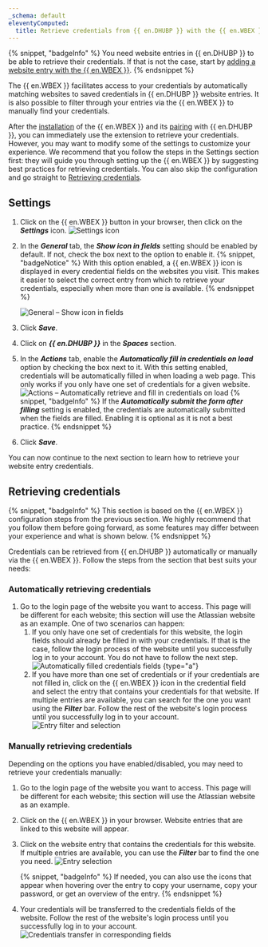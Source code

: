 ```yaml
---
_schema: default
eleventyComputed:
  title: Retrieve credentials from {{ en.DHUBP }} with the {{ en.WBEX }}
---
```

{% snippet, "badgeInfo" %}
You need website entries in {{ en.DHUBP }} to be able to retrieve their credentials. If that is not the case, start by [adding a website entry with the {{ en.WBEX }}](/workspace/workspace-browser-extension/hub-personal/using-workspace-browser-extension/add-entry-hub-personal-workspace-browser-extension/).
{% endsnippet %}

The {{ en.WBEX }} facilitates access to your credentials by automatically matching websites to saved credentials in {{ en.DHUBP }} website entries. It is also possible to filter through your entries via the {{ en.WBEX }} to manually find your credentials.

After the [installation](/workspace/workspace-browser-extension/installation/) of the {{ en.WBEX }} and its [pairing](/workspace/workspace-browser-extension/hub-personal/first-login/) with {{ en.DHUBP }}, you can immediately use the extension to retrieve your credentials. However, you may want to modify some of the settings to customize your experience. We recommend that you follow the steps in the Settings section first: they will guide you through setting up the {{ en.WBEX }} by suggesting best practices for retrieving credentials. You can also skip the configuration and go straight to [Retrieving credentials](#retrieving-credentials).

## Settings

1. Click on the {{ en.WBEX }} button in your browser, then click on the ***Settings*** icon. ![Settings icon](https://cdnweb.devolutions.net/docs/WEBX4142_2024_2.png "Settings icon")
2. In the ***General*** tab, the ***Show icon in fields*** setting should be enabled by default. If not, check the box next to the option to enable it. {% snippet, "badgeNotice" %}
                  With this option enabled, a {{ en.WBEX }} icon is displayed in every credential fields on the websites you visit. This makes it easier to select the correct entry from which to retrieve your credentials, especially when more than one is available.
                  {% endsnippet %}

   ![General – Show icon in fields](https://cdnweb.devolutions.net/docs/WEBX4035_2024_2.png "General – Show icon in fields")

3. Click ***Save***.
4. Click on ***{{ en.DHUBP }}*** in the ***Spaces*** section.
5. In the ***Actions*** tab, enable the ***Automatically fill in credentials on load*** option by checking the box next to it. With this setting enabled, credentials will be automatically filled in when loading a web page. This only works if you only have one set of credentials for a given website. ![Actions – Automatically retrieve and fill in credentials on load](https://cdnweb.devolutions.net/docs/WEBX4038_2024_2.png "Actions – Automatically retrieve and fill in credentials on load") {% snippet, "badgeInfo" %}
                  If the ***Automatically submit the form after filling*** setting is enabled, the credentials are automatically submitted when the fields are filled. Enabling it is optional as it is not a best practice.
                  {% endsnippet %}
6. Click ***Save***.

You can now continue to the next section to learn how to retrieve your website entry credentials.

## Retrieving credentials

{% snippet, "badgeInfo" %}
This section is based on the {{ en.WBEX }} configuration steps from the previous section. We highly recommend that you follow them before going forward, as some features may differ between your experience and what is shown below.
{% endsnippet %}

Credentials can be retrieved from {{ en.DHUBP }} automatically or manually via the {{ en.WBEX }}. Follow the steps from the section that best suits your needs:

### Automatically retrieving credentials

1. Go to the login page of the website you want to access. This page will be different for each website; this section will use the Atlassian website as an example. One of two scenarios can happen:
   1. If you only have one set of credentials for this website, the login fields should already be filled in with your credentials. If that is the case, follow the login process of the website until you successfully log in to your account. You do not have to follow the next step. ![Automatically filled credentials fields](https://cdnweb.devolutions.net/docs/WEBX4039_2024_2.png "Automatically filled credentials fields") \{type="a"\}
   2. If you have more than one set of credentials or if your credentials are not filled in, click on the {{ en.WBEX }} icon in the credential field and select the entry that contains your credentials for that website. If multiple entries are available, you can search for the one you want using the ***Filter*** bar. Follow the rest of the website's login process until you successfully log in to your account. ![Entry filter and selection](https://cdnweb.devolutions.net/docs/WEBX4143_2024_2.png "Entry filter and selection")

### Manually retrieving credentials

Depending on the options you have enabled/disabled, you may need to retrieve your credentials manually:

1. Go to the login page of the website you want to access. This page will be different for each website; this section will use the Atlassian website as an example.
2. Click on the {{ en.WBEX }} in your browser. Website entries that are linked to this website will appear.
3. Click on the website entry that contains the credentials for this website. If multiple entries are available, you can use the ***Filter*** bar to find the one you need. ![Entry selection](https://cdnweb.devolutions.net/docs/WEBX4144_2024_2.png "Entry selection")

   {% snippet, "badgeInfo" %}
                  If needed, you can also use the icons that appear when hovering over the entry to copy your username, copy your password, or get an overview of the entry.
                  {% endsnippet %}

4. Your credentials will be transferred to the credentials fields of the website. Follow the rest of the website's login process until you successfully log in to your account. ![Credentials transfer in corresponding fields](https://cdnweb.devolutions.net/docs/WEBX4043_2024_2.png "Credentials transfer in corresponding fields")